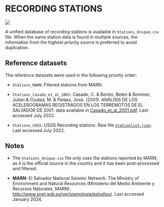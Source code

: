 # RECORDING STATIONS

![](recording_stations.png)

A unified database of recording stations is available in `Stations_Unique.csv` file.
When the same station data is found in multiple sources, the information from the highest priority source is preferred to avoid duplication.


## Reference datasets

The reference datasets were used in the following priority order:

- `Stations_MARN`: Filtered stations from MARN. 

- `Stations_Casado_et_al_2001`: Casado, C. & Benito, Belén & Bommer, Julian & Ciudad, M. & Peláez, José. (2001). ANÁLISIS DE LOS ACELEROGRAMAS REGISTRADOS EN LOS TERREMOTOS DE EL SALVADOR DE 2001. data available in [Casado_et_al_2001.pdf](https://www.researchgate.net/publication/251945282_ANALISIS_DE_LOS_ACELEROGRAMAS_REGISTRADOS_EN_LOS_TERREMOTOS_DE_EL_SALVADOR_DE_2001). Last accessed July 2022.

- `Stations_USGS`: USGS Recording stations. Raw file [`stationlist.json`](https://earthquake.usgs.gov/product/shakemap/usp000a9jv/atlas/1594170340990/download/stationlist.json). Last accessed July 2022.


## Notes

- The `Stations_Unique.csv` file only uses the stations reported by MARN, as it is the official source in the country and it has been post-processed and filtered.

- **MARN:** El Salvador National Seismic Network. The Ministry of Environment and Natural Resources (Ministerio del Medio Ambiente y Recursos Naturales, MARN). http://www.snet.gob.sv/ver/sismologia/estudios/. Last accessed January 2024. 
